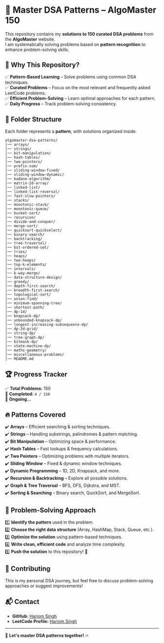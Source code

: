 # 🚀 Master DSA Patterns – AlgoMaster 150  

This repository contains my **solutions to 150 curated DSA problems** from the **AlgoMaster** website.  
I am systematically solving problems based on **pattern recognition** to enhance problem-solving skills.  

## 🎯 Why This Repository?  
✅ **Pattern-Based Learning** – Solve problems using common DSA techniques.  
✅ **Curated Problems** – Focus on the most relevant and frequently asked LeetCode problems.  
✅ **Efficient Problem-Solving** – Learn optimal approaches for each pattern.  
✅ **Daily Progress** – Track problem-solving consistency.  

## 📂 Folder Structure  
Each folder represents a **pattern**, with solutions organized inside.  

```
algomaster-dsa-patterns/
│── arrays/
│── strings/
│── bit-manipulation/
│── hash-tables/
│── two-pointers/
│── prefix-sum/
│── sliding-window-fixed/
│── sliding-window-dynamic/
│── kadane-algorithm/
│── matrix-2d-array/
│── linked-list/
│── linked-list-reversal/
│── fast-slow-pointers/
│── stacks/
│── monotonic-stack/
│── monotonic-queue/
│── bucket-sort/
│── recursion/
│── divide-and-conquer/
│── merge-sort/
│── quicksort-quickselect/
│── binary-search/
│── backtracking/
│── tree-traversal/
│── bst-ordered-set/
│── tries/
│── heaps/
│── two-heaps/
│── top-k-elements/
│── intervals/
│── k-way-merge/
│── data-structure-design/
│── greedy/
│── depth-first-search/
│── breadth-first-search/
│── topological-sort/
│── union-find/
│── minimum-spanning-tree/
│── shortest-path/
│── dp-1d/
│── knapsack-dp/
│── unbounded-knapsack-dp/
│── longest-increasing-subsequence-dp/
│── dp-2d-grid/
│── string-dp/
│── tree-graph-dp/
│── bitmask-dp/
│── state-machine-dp/
│── maths-geometry/
│── miscellaneous-problems/                         
│── README.md
```

## 🏆 Progress Tracker  
✅ **Total Problems:** 150  
📌 **Completed:** `4 / 150`  
🚀 **Ongoing...**  

## 🔥 Patterns Covered  
✔️ **Arrays** – Efficient searching & sorting techniques.  
✔️ **Strings** – Handling substrings, palindromes & pattern matching.  
✔️ **Bit Manipulation** – Optimizing space & performance.  
✔️ **Hash Tables** – Fast lookups & frequency calculations.  
✔️ **Two Pointers** – Optimizing problems with multiple iterators.  
✔️ **Sliding Window** – Fixed & dynamic window techniques.  
✔️ **Dynamic Programming** – 1D, 2D, Knapsack, and more.  
✔️ **Recursion & Backtracking** – Explore all possible solutions.  
✔️ **Graph & Tree Traversal** – BFS, DFS, Dijkstra, and MST.  
✔️ **Sorting & Searching** – Binary search, QuickSort, and MergeSort.  


## 📌 Problem-Solving Approach  
1️⃣ **Identify the pattern** used in the problem.  
2️⃣ **Choose the right data structure** (Array, HashMap, Stack, Queue, etc.).  
3️⃣ **Optimize the solution** using pattern-based techniques.  
4️⃣ **Write clean, efficient code** and analyze time complexity.  
5️⃣ **Push the solution** to this repository! 🚀  

## 📢 Contributing  
This is my personal DSA journey, but feel free to discuss problem-solving approaches or suggest improvements!  

## 📬 Contact  
- **GitHub:** [Hariom Singh](https://github.com/singhHariom1)  
- **LeetCode Profile:** [Hariom Singh](https://leetcode.com/GutsOp)  

---

🚀 **Let's master DSA patterns together!** 🔥  
